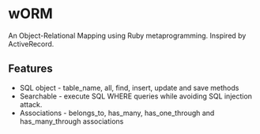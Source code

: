 # wORM

An Object-Relational Mapping using Ruby metaprogramming. Inspired by ActiveRecord.

## Features
* SQL object - table_name, all, find, insert, update and save methods
* Searchable - execute SQL WHERE queries while avoiding SQL injection attack.
* Associations - belongs_to, has_many, has_one_through and has_many_through associations



